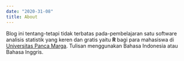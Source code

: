 ```yaml
---
date: "2020-31-08"
title: About
---
```


Blog ini tentang-tetapi tidak terbatas pada-pembelajaran satu software analisis statistik yang keren dan gratis yaitu **R** bagi para mahasiswa di [Universitas Panca Marga](https://upm.ac.id). Tulisan menggunakan Bahasa Indonesia atau Bahasa Inggris.
